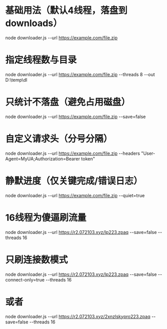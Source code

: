 # 基础用法（默认4线程，落盘到 downloads）
node downloader.js --url https://example.com/file.zip

# 指定线程数与目录
node downloader.js --url https://example.com/file.zip --threads 8 --out D:\temp\dl

# 只统计不落盘（避免占用磁盘）
node downloader.js --url https://example.com/file.zip --save=false

# 自定义请求头（分号分隔）
node downloader.js --url https://example.com/file.zip --headers "User-Agent=MyUA;Authorization=Bearer token"

# 静默进度（仅关键完成/错误日志）
node downloader.js --url https://example.com/file.zip --quiet=true

# 16线程为傻逼刷流量
node downloader.js --url https://r2.072103.xyz/lp223.zpaq --save=false --threads 16
# 只刷连接数模式
node downloader.js --url https://r2.072103.xyz/lp223.zpaq --save=false --connect-only=true --threads 16
# 或者
node downloader.js --url https://r2.072103.xyz/2xnzlskypro223.zpaq --save=false --threads 16
